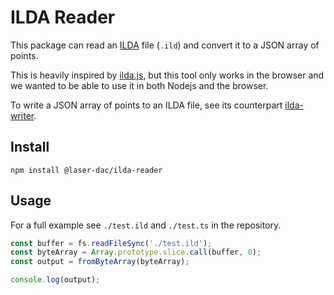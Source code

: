 # ILDA Reader

This package can read an [ILDA](http://ilda.com/) file (`.ild`) and convert it to a JSON array of points.

This is heavily inspired by [ilda.js](https://github.com/possan/ilda.js), but this tool only works in the browser and we wanted to be able to use it in both Nodejs and the browser.

To write a JSON array of points to an ILDA file, see its counterpart [ilda-writer](https://github.com/Volst/laser-dac/tree/master/packages/ilda-writer).

## Install

```
npm install @laser-dac/ilda-reader
```

## Usage

For a full example see `./test.ild` and `./test.ts` in the repository.

```js
const buffer = fs.readFileSync('./test.ild');
const byteArray = Array.prototype.slice.call(buffer, 0);
const output = fromByteArray(byteArray);

console.log(output);
```
